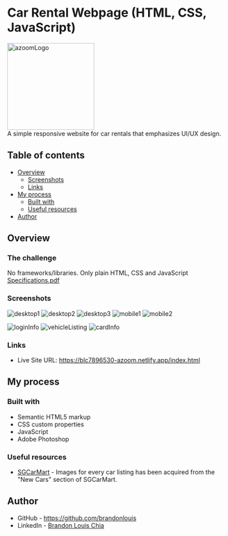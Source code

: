 # Car Rental Webpage (HTML, CSS, JavaScript)
<img src="./img/logos/fullLogo-w.png" alt="azoomLogo" width="200"/></br>
A simple responsive website for car rentals that emphasizes UI/UX design.

## Table of contents

- [Overview](#overview)
  - [Screenshots](#screenshots)
  - [Links](#links)
- [My process](#my-process)
  - [Built with](#built-with)
  - [Useful resources](#useful-resources)
- [Author](#author)

## Overview

### The challenge
No frameworks/libraries. Only plain HTML, CSS and JavaScript</br>
[Specifications.pdf](./Specifications.pdf)

### Screenshots

![desktop1](./screenshots/desktop1.png)
![desktop2](./screenshots/desktop2.png)
![desktop3](./screenshots/desktop3.png)
![mobile1](./screenshots/mobile1.png)
![mobile2](./screenshots/mobile2.png)

![loginInfo](./screenshots/loginInfo.png)
![vehicleListing](./screenshots/vehicleListing.png)
![cardInfo](./screenshots/cardInfo.png)


### Links

- Live Site URL: https://blc7896530-azoom.netlify.app/index.html

## My process

### Built with

- Semantic HTML5 markup
- CSS custom properties
- JavaScript
- Adobe Photoshop

### Useful resources

- [SGCarMart](https://www.sgcarmart.com/main/index.php) - Images for every car listing has been acquired from the "New Cars" section of SGCarMart.

## Author

- GitHub - https://github.com/brandonlouis
- LinkedIn - [Brandon Louis Chia](www.linkedin.com/in/brandon-louis-chia-63730b162)
